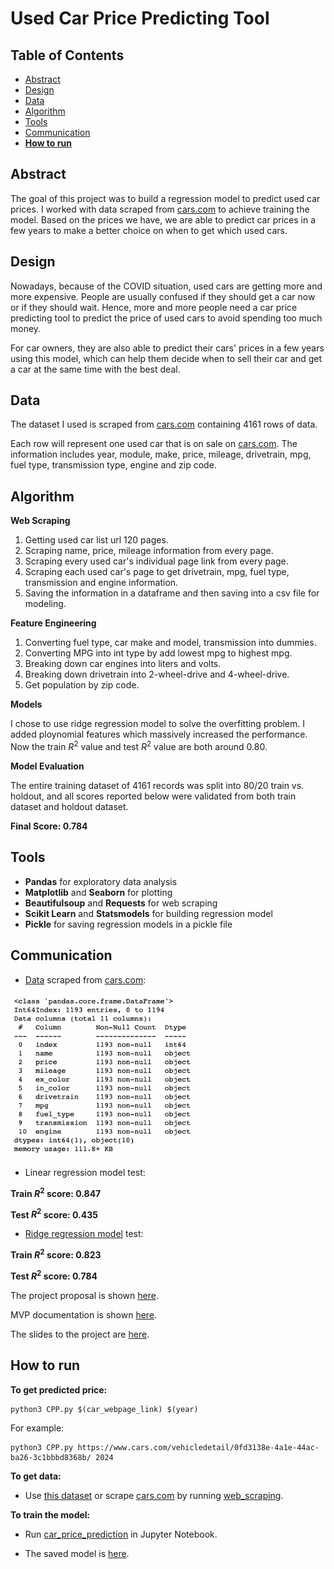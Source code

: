 # Used Car Price Predicting Tool
## Table of Contents
- [Abstract](#link-part-1)
- [Design](#link-part-2)
- [Data](#link-part-3)
- [Algorithm](#link-part-4)
- [Tools](#link-part-5)
- [Communication](#link-part-6)
- [**How to run**](#link-part-7)

## <a name="link-part-1">Abstract</a>

The goal of this project was to build a regression model to predict used
car prices. I worked with data scraped from [cars.com](https://www.cars.com)
to achieve training the model. Based on the prices we have, we are able to
predict car prices in a few years to make a better choice on when to get which
used cars.

## <a name="link-part-2">Design</a>

Nowadays, because of the COVID situation, used cars are getting more and more expensive.
People are usually confused if they should get a car now or if they should wait. Hence,
more and more people need a car price predicting tool to predict the price of used cars
to avoid spending too much money.

For car owners, they are also able to predict their cars' prices in a few years using
this model, which can help them decide when to sell their car and get a car at the same
time with the best deal.

## <a name="link-part-3">Data</a>

The dataset I used is scraped from [cars.com](https://www.cars.com)
containing 4161 rows of data.

Each row will represent one used car that is on sale on [cars.com](https://www.cars.com).
The information includes year, module, make, price, mileage,
drivetrain, mpg, fuel type, transmission type, engine and zip code. 

## <a name="link-part-4">Algorithm</a>

**Web Scraping**

1. Getting used car list url 120 pages.
3. Scraping name, price, mileage information from every page.
4. Scraping every used car's individual page link from every page.
5. Scraping each used car's page to get drivetrain, mpg, fuel type, transmission and engine information.
6. Saving the information in a dataframe and then saving into a csv file for modeling.

**Feature Engineering**

1. Converting fuel type, car make and model, transmission into dummies.
2. Converting MPG into int type by add lowest mpg to highest mpg.
3. Breaking down car engines into liters and volts.
4. Breaking down drivetrain into 2-wheel-drive and 4-wheel-drive.
5. Get population by zip code.

**Models**

I chose to use ridge regression model to solve the overfitting problem. I added ploynomial
features which massively increased the performance. Now the train $R^2$ value and test $R^2$
value are both around 0.80.

**Model Evaluation**

The entire training dataset of 4161 records was split into 80/20 train vs. holdout, and all
scores reported below were validated from both train dataset and holdout dataset.

**Final Score: 0.784**

## <a name="link-part-5">Tools</a>

* **Pandas** for exploratory data analysis
* **Matplotlib** and **Seaborn** for plotting
* **Beautifulsoup** and **Requests** for web scraping
* **Scikit Learn** and **Statsmodels** for building regression model
* **Pickle** for saving regression models in a pickle file

## <a name="link-part-6">Communication</a>

* [Data](/data/car_info.csv) scraped from [cars.com](https://www.cars.com):

<img src="images/scraped_data.png" alt="drawing" width="300"/>

* Linear regression model test:

**Train $R^2$ score: 0.847**

**Test $R^2$ score: 0.435**

* [Ridge regression model](/models/ridge_model.pkl) test:

**Train $R^2$ score: 0.823**

**Test $R^2$ score: 0.784**

The project proposal is shown [here](/documents/proposal.md).

MVP documentation is shown [here](/documents/MVP.md).

The slides to the project are [here](/documents/slides.pdf).

## <a name="link-part-7">How to run</a>

**To get predicted price:**

```
python3 CPP.py $(car_webpage_link) $(year)
```

For example:
```
python3 CPP.py https://www.cars.com/vehicledetail/0fd3138e-4a1e-44ac-ba26-3c1bbbd8368b/ 2024
```

**To get data:**

* Use [this dataset](/data/car_info.csv) or scrape [cars.com](https://www.cars.com)
by running [web_scraping](/web_scraping.ipynb).

**To train the model:**

* Run [car_price_prediction](/car_price_prediction.ipynb) in Jupyter Notebook.

* The saved model is [here](/models/lasso_model.pkl).
